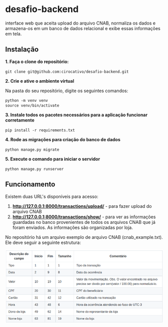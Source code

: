# desafio-backend
interface web que aceita upload do arquivo CNAB, normaliza os dados e armazena-os em um banco de dados relacional e exibe essas informações em tela.

## Instalação

**1. Faça o clone do repositório:**

`git clone git@github.com:cirocativo/desafio-backend.git`

**2. Crie e ative o ambiente virtual**

Na pasta do seu repositório, digite os seguintes comandos:

```
python -m venv venv
source venv/bin/activate
```

**3. Instale todos os pacotes necessários para a aplicação funcionar corretamente**

`pip install -r requirements.txt`

**4. Rode as migrações para criação do banco de dados**

`python manage.py migrate`

**5. Execute o comando para iniciar o servidor**

`python manage.py runserver`



## Funcionamento

Existem duas URL's disponíveis para acesso:

1. **http://127.0.0.1:8000/transactions/upload/** - para fazer upload do arquivo CNAB
2. **http://127.0.0.1:8000/transactions/show/** - para ver as informações guardadas no banco provenientes de todos os arquivos CNAB que já foram enviados. As informações são organizadas por loja.

No repositório há um arquivo exemplo de arquivo CNAB (cnab_example.txt). Ele deve seguir a seguinte estrutura:

![cnab documentation](https://github.com/cirocativo/desafio-backend/blob/master/assets/cnab_documentation.png)
